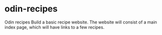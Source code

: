 # odin-recipes
Odin recipes
Build a basic recipe website. The website will consist of a main index page,
which will have links to a few recipes.
